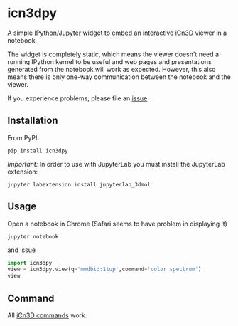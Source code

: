 icn3dpy
=======

A simple [IPython/Jupyter](http://jupyter.org/) widget to
embed an interactive [iCn3D](https://github.com/ncbi/icn3d) viewer in a notebook.

The widget is completely static, which means the viewer doesn't need a running
IPython kernel to be useful and web pages and presentations generated from
the notebook will work as expected.  However, this also means there is only
one-way communication between the notebook and the viewer.

If you experience problems, please file
an [issue](https://github.com/ncbi/icn3d/issues).


Installation
------------

From PyPI:

    pip install icn3dpy


*Important:* In order to use with JupyterLab you must install the JupyterLab extension:

    jupyter labextension install jupyterlab_3dmol



Usage
-----

Open a notebook in Chrome (Safari seems to have problem in displaying it)

    jupyter notebook

and issue

```Python
import icn3dpy
view = icn3dpy.view(q='mmdbid:1tup',command='color spectrum')
view
```

Command
---

All [iCn3D commands](https://www.ncbi.nlm.nih.gov/Structure/icn3d/icn3d.html#commands) work.

